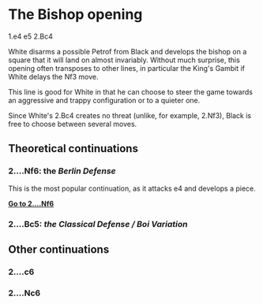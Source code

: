 # The Bishop opening

1.e4 e5
2.Bc4

White disarms a possible Petrof from Black and develops the bishop on a square that it will land on almost invariably. Without much surprise, this opening often transposes to other lines, in particular the King's Gambit if White delays the Nf3 move.

This line is good for White in that he can choose to steer the game towards an aggressive and trappy configuration or to a quieter one.


Since White's 2.Bc4 creates no threat (unlike, for example, 2.Nf3), Black is free to choose between several moves.


## Theoretical continuations

### 2....Nf6: the *Berlin Defense*

This is the most popular continuation, as it attacks e4 and develops a piece.

[**Go to 2....Nf6**](./2....Nf6/index.md)

### 2....Bc5: *the Classical Defense / Boi Variation*


## Other continuations

### 2....c6

### 2....Nc6


